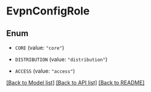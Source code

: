 # EvpnConfigRole

## Enum


* `CORE` (value: `"core"`)

* `DISTRIBUTION` (value: `"distribution"`)

* `ACCESS` (value: `"access"`)


[[Back to Model list]](../README.md#documentation-for-models) [[Back to API list]](../README.md#documentation-for-api-endpoints) [[Back to README]](../README.md)


